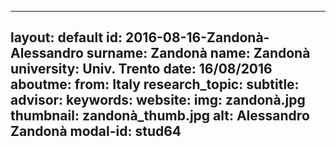 ---
layout: default 
id: 2016-08-16-Zandonà-Alessandro
surname: Zandonà
name: Zandonà
university: Univ. Trento
date: 16/08/2016
aboutme: 
from: Italy
research_topic: 
subtitle: 
advisor: 
keywords: 
website: 
img: zandonà.jpg
thumbnail: zandonà_thumb.jpg
alt: Alessandro Zandonà
modal-id: stud64
------
